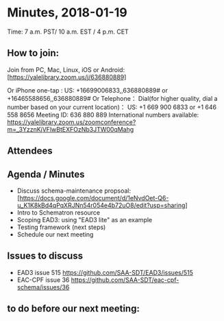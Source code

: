 # Minutes, 2018-01-19
Time: 7 a.m. PST/ 10 a.m. EST / 4 p.m. CET

## How to join: 
Join from PC, Mac, Linux, iOS or Android: [https://yalelibrary.zoom.us/j/636880889]
 
Or iPhone one-tap :
    US: +16699006833,,636880889#  or +16465588656,,636880889#
Or Telephone：
    Dial(for higher quality, dial a number based on your current location)：
        US: +1 669 900 6833  or +1 646 558 8656
    Meeting ID: 636 880 889
    International numbers available: https://yalelibrary.zoom.us/zoomconference?m=_3YzznKjVFlwBtEXFOzNb3JTW00qMahg

## Attendees

## Agenda / Minutes
- Discuss schema-maintenance propsoal: [https://docs.google.com/document/d/1eNvdOet-Q6-u_K1K8kBd4qPqXRJNn54r054e4b72uO8/edit?usp=sharing]
- Intro to Schematron resource
- Scoping EAD3: using "EAD3 lite" as an example
- Testing framework (next steps)
- Schedule our next meeting  

## Issues to discuss
- EAD3 issue 515 https://github.com/SAA-SDT/EAD3/issues/515
- EAC-CPF issue 36 https://github.com/SAA-SDT/eac-cpf-schema/issues/36 

## to do before our next meeting:
